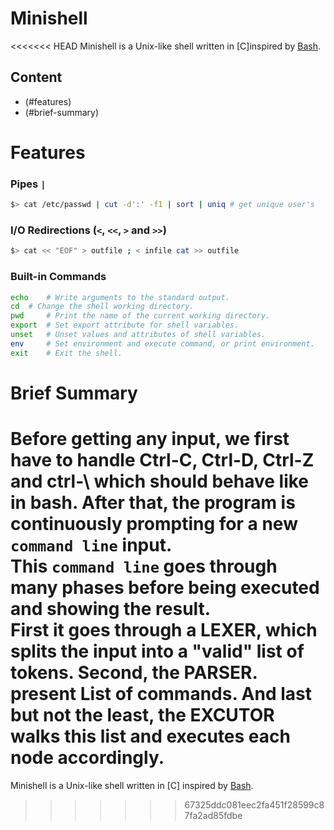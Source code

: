 # Minishell
<<<<<<< HEAD
Minishell is a Unix-like shell written in [C]inspired by [Bash](https://en.wikipedia.org/wiki/Bash_(Unix_shell)).

## Content
- (#features)
- (#brief-summary) 

# Features

### Pipes `|` 
```bash
$> cat /etc/passwd | cut -d':' -f1 | sort | uniq # get unique user's
```

### I/O Redirections (`<`, `<<`, `>` and `>>`)
```bash
$> cat << "EOF" > outfile ; < infile cat >> outfile
```

### Built-in Commands
```bash
echo	# Write arguments to the standard output.
cd	# Change the shell working directory.
pwd 	# Print the name of the current working directory.
export 	# Set export attribute for shell variables.
unset 	# Unset values and attributes of shell variables.
env 	# Set environment and execute command, or print environment.
exit	# Exit the shell.
```

# Brief Summary
Before getting any input, we first have to handle Ctrl-C, Ctrl-D, Ctrl-Z and ctrl-\ which should behave like in bash. After that, the program is continuously prompting for a new `command line` input.\
This `command line` goes through many phases before being executed and showing the result.\
First it goes through a LEXER, which splits the input into a "valid" list of tokens. Second, the PARSER. present List of commands. And last but not the least, the EXCUTOR walks this list and executes each node accordingly.
=======
Minishell is a Unix-like shell written in [C] inspired by [Bash](https://en.wikipedia.org/wiki/Bash_(Unix_shell)).
>>>>>>> 67325ddc081eec2fa451f28599c87fa2ad85fdbe
